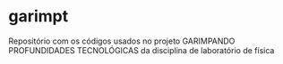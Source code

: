 # garimpt
Repositório com os códigos usados no projeto GARIMPANDO PROFUNDIDADES TECNOLÓGICAS da disciplina de laboratório de física

